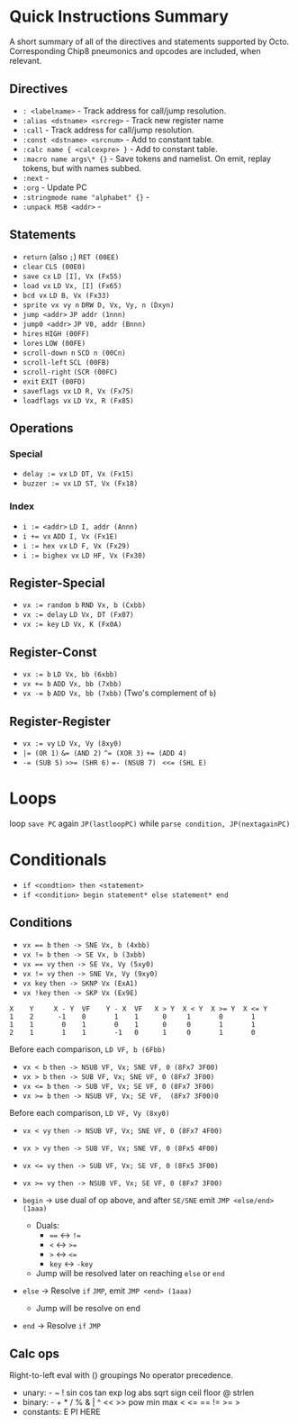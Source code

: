 # Quick Instructions Summary

A short summary of all of the directives and statements supported by Octo.
Corresponding Chip8 pneumonics and opcodes are included, when relevant.

## Directives

* `: <labelname>` - Track address for call/jump resolution.
* `:alias <dstname> <srcreg>` - Track new register name
* `:call` - Track address for call/jump resolution.
* `:const <dstname> <srcnum>` - Add to constant table.
* `:calc name { <calcexpre> }` - Add to constant table.
* `:macro name args\* {}` - Save tokens and namelist. On emit, replay tokens, but with names subbed.
* `:next` - 
* `:org` - Update PC
* `:stringmode name "alphabet" {}` - 
* `:unpack MSB <addr>` -


## Statements

* `return` (also `;`) `RET (00EE)`
* `clear` `CLS (00E0)`
* `save cx` `LD [I], Vx (Fx55)`
* `load vx` `LD Vx, [I] (Fx65)`
* `bcd vx` `LD B, Vx (Fx33)`
* `sprite vx vy n` `DRW D, Vx, Vy, n (Dxyn)`
* `jump <addr>` `JP addr (1nnn)`
* `jump0 <addr>` `JP V0, addr (Bnnn)`
* `hires` `HIGH (00FF)`
* `lores` `LOW (00FE)`
* `scroll-down n` `SCD n (00Cn)` 
* `scroll-left` `SCL (00FB)`
* `scroll-right` `(SCR (00FC)`
* `exit` `EXIT (00FD)`
* `saveflags vx` `LD R, Vx (Fx75)`
* `loadflags vx` `LD Vx, R (Fx85)`


## Operations

### Special
* `delay := vx` `LD DT, Vx (Fx15)`
* `buzzer := vx` `LD ST, Vx (Fx18)`

### Index
* `i := <addr>` `LD I, addr (Annn)`
* `i += vx` `ADD I, Vx (Fx1E)`
* `i := hex vx` `LD F, Vx (Fx29)`
* `i := bighex vx` `LD HF, Vx (Fx30)`

## Register-Special
* `vx := random b` `RND Vx, b (Cxbb)`
* `vx := delay` `LD Vx, DT (Fx07)`
* `vx := key` `LD Vx, K (Fx0A)`

## Register-Const
* `vx := b` `LD Vx, bb (6xbb)`
* `vx += b` `ADD Vx, bb (7xbb)`
* `vx -= b` `ADD Vx, bb (7xbb)` (Two's complement of `b`)


## Register-Register
* `vx := vy` `LD Vx, Vy (8xy0)`
* `|= (OR 1)` `&= (AND 2)` `^= (XOR 3)` `+= (ADD 4)` 
* `-= (SUB 5)` `>>= (SHR 6)` `=- (NSUB 7)`  ` <<= (SHL E)`


# Loops
loop `save PC`
 again `JP(lastloopPC)`
while `parse condition, JP(nextagainPC)`

# Conditionals

* `if <condtion> then <statement>`
* `if <condition> begin statement* else statement* end`

## Conditions
* `vx == b` `then -> SNE Vx, b (4xbb)`
* `vx != b` `then -> SE Vx, b (3xbb)`
* `vx == vy` `then -> SE Vx, Vy (5xy0)`
* `vx != vy` `then -> SNE Vx, Vy (9xy0)`
* `vx key` `then -> SKNP Vx (ExA1)`
* `vx !key` `then -> SKP Vx (Ex9E)`

```
X    Y     X - Y  VF    Y - X  VF   X > Y  X < Y  X >= Y  X <= Y
1    2      -1    0       1    1      0     1       0       1
1    1       0    1       0    1      0     0       1       1
2    1       1    1       -1   0      1     0       1       0
```
Before each comparison, `LD VF, b (6Fbb)`
* `vx < b` `then -> NSUB VF, Vx; SNE VF, 0 (8Fx7 3F00)`
* `vx > b` `then -> SUB VF, Vx; SNE VF, 0 (8Fx7 3F00)`
* `vx <= b` `then -> SUB VF, Vx; SE VF, 0 (8Fx7 3F00)`
* `vx >= b` `then -> NSUB VF, Vx; SE VF,  (8Fx7 3F00)0`

Before each comparison, `LD VF, Vy (8xy0)`
* `vx < vy` `then -> NSUB VF, Vx; SNE VF, 0 (8Fx7 4F00)`
* `vx > vy` `then -> SUB VF, Vx; SNE VF, 0 (8Fx5 4F00)`
* `vx <= vy` `then -> SUB VF, Vx; SE VF, 0 (8Fx5 3F00)`
* `vx >= vy` `then -> NSUB VF, Vx; SE VF, 0 (8Fx7 3F00)`

* `begin` -> use dual of op above, and after `SE/SNE` emit `JMP <else/end> (1aaa)`
  * Duals: 
    * `==` <-> `!=`
    * `<` <-> `>=`
    * `>` <-> `<=`
    * `key` <-> `-key`
  * Jump will be resolved later on reaching `else` or `end`

* `else` -> Resolve `if` `JMP`, emit `JMP <end> (1aaa)`
  * Jump will be resolve on end

* `end` -> Resolve `if` `JMP`

## Calc ops

Right-to-left eval with () groupings
No operator precedence.

* unary:  - ~ ! sin cos tan exp log abs sqrt sign ceil floor @ strlen
* binary: - + * / % & | ^ << >> pow min max < <= == != >= >
* constants: E PI HERE


